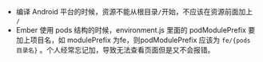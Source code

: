 - 编译 Android 平台的时候，资源不能从根目录`/`开始，不应该在资源前面加上 `/`
- Ember 使用 pods 结构的时候，environment.js 里面的 podModulePrefix 要加上项目名，如 modulePrefix 为fe，则podModulePrefix 应该为 `fe/{pods目录名}` 。个人经常忘记加，导致无法查看页面但是又不会报错。

